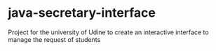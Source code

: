 # java-secretary-interface
Project for the university of Udine to create an interactive interface to manage the request of students 
